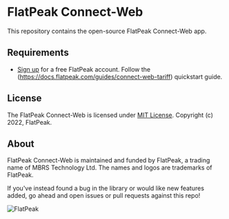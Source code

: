 # FlatPeak Connect-Web

This repository contains the open-source FlatPeak Connect-Web app.

## Requirements

- [Sign up](https://flatpeak.com) for a free FlatPeak account.
Follow the (https://docs.flatpeak.com/guides/connect-web-tariff) quickstart guide.

## License

The FlatPeak Connect-Web is licensed under [MIT License](https://opensource.org/licenses/MIT). Copyright (c) 2022, FlatPeak.

## About

FlatPeak Connect-Web is maintained and funded by FlatPeak, a trading name of MBRS Technology Ltd. The names and logos are trademarks of FlatPeak.

If you've instead found a bug in the library or would like new features added, go ahead and open issues or pull requests against this repo!

![FlatPeak](https://flatpeak-static.s3.amazonaws.com/misc/flatpeak-logo-regola.png)
